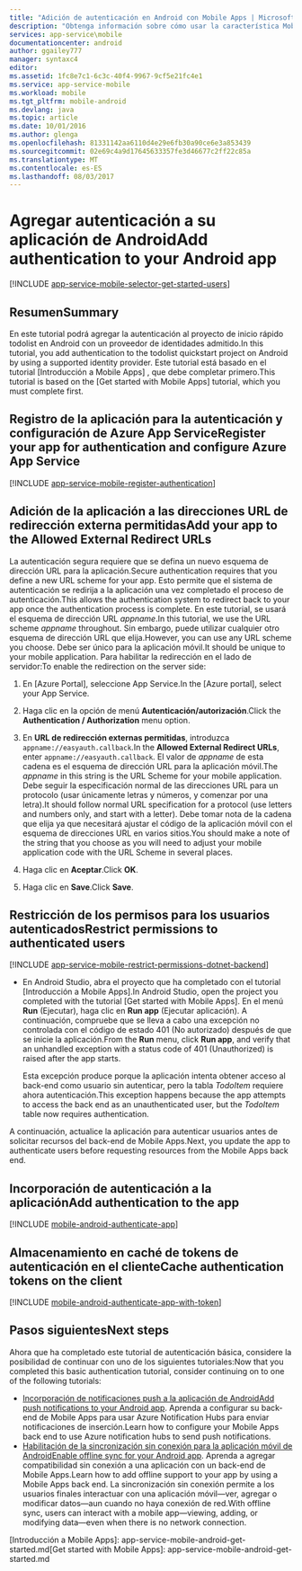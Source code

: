 ```yaml
---
title: "Adición de autenticación en Android con Mobile Apps | Microsoft Docs"
description: "Obtenga información sobre cómo usar la característica Mobile Apps de Azure App Service para autenticar usuarios de su aplicación Android a través de una variedad de proveedores de identidad, incluidos Google, Facebook, Twitter y Microsoft."
services: app-service\mobile
documentationcenter: android
author: ggailey777
manager: syntaxc4
editor: 
ms.assetid: 1fc8e7c1-6c3c-40f4-9967-9cf5e21fc4e1
ms.service: app-service-mobile
ms.workload: mobile
ms.tgt_pltfrm: mobile-android
ms.devlang: java
ms.topic: article
ms.date: 10/01/2016
ms.author: glenga
ms.openlocfilehash: 81331142aa6110d4e29e6fb30a90ce6e3a853439
ms.sourcegitcommit: 02e69c4a9d17645633357fe3d46677c2ff22c85a
ms.translationtype: MT
ms.contentlocale: es-ES
ms.lasthandoff: 08/03/2017
---
```

# <a name="add-authentication-to-your-android-app"></a><span data-ttu-id="c654c-103">Agregar autenticación a su aplicación de Android</span><span class="sxs-lookup"><span data-stu-id="c654c-103">Add authentication to your Android app</span></span>
[!INCLUDE [app-service-mobile-selector-get-started-users](../../includes/app-service-mobile-selector-get-started-users.md)]

## <a name="summary"></a><span data-ttu-id="c654c-104">Resumen</span><span class="sxs-lookup"><span data-stu-id="c654c-104">Summary</span></span>
<span data-ttu-id="c654c-105">En este tutorial podrá agregar la autenticación al proyecto de inicio rápido todolist en Android con un proveedor de identidades admitido.</span><span class="sxs-lookup"><span data-stu-id="c654c-105">In this tutorial, you add authentication to the todolist quickstart project on Android by using a supported identity provider.</span></span> <span data-ttu-id="c654c-106">Este tutorial está basado en el tutorial [Introducción a Mobile Apps] , que debe completar primero.</span><span class="sxs-lookup"><span data-stu-id="c654c-106">This tutorial is based on the [Get started with Mobile Apps] tutorial, which you must complete first.</span></span>

## <span data-ttu-id="c654c-107"><a name="register"></a>Registro de la aplicación para la autenticación y configuración de Azure App Service</span><span class="sxs-lookup"><span data-stu-id="c654c-107"><a name="register"></a>Register your app for authentication and configure Azure App Service</span></span>
[!INCLUDE [app-service-mobile-register-authentication](../../includes/app-service-mobile-register-authentication.md)]

## <span data-ttu-id="c654c-108"><a name="redirecturl"></a>Adición de la aplicación a las direcciones URL de redirección externa permitidas</span><span class="sxs-lookup"><span data-stu-id="c654c-108"><a name="redirecturl"></a>Add your app to the Allowed External Redirect URLs</span></span>

<span data-ttu-id="c654c-109">La autenticación segura requiere que se defina un nuevo esquema de dirección URL para la aplicación.</span><span class="sxs-lookup"><span data-stu-id="c654c-109">Secure authentication requires that you define a new URL scheme for your app.</span></span> <span data-ttu-id="c654c-110">Esto permite que el sistema de autenticación se redirija a la aplicación una vez completado el proceso de autenticación.</span><span class="sxs-lookup"><span data-stu-id="c654c-110">This allows the authentication system to redirect back to your app once the authentication process is complete.</span></span> <span data-ttu-id="c654c-111">En este tutorial, se usará el esquema de dirección URL _appname_.</span><span class="sxs-lookup"><span data-stu-id="c654c-111">In this tutorial, we use the URL scheme _appname_ throughout.</span></span> <span data-ttu-id="c654c-112">Sin embargo, puede utilizar cualquier otro esquema de dirección URL que elija.</span><span class="sxs-lookup"><span data-stu-id="c654c-112">However, you can use any URL scheme you choose.</span></span> <span data-ttu-id="c654c-113">Debe ser único para la aplicación móvil.</span><span class="sxs-lookup"><span data-stu-id="c654c-113">It should be unique to your mobile application.</span></span> <span data-ttu-id="c654c-114">Para habilitar la redirección en el lado de servidor:</span><span class="sxs-lookup"><span data-stu-id="c654c-114">To enable the redirection on the server side:</span></span>

1. <span data-ttu-id="c654c-115">En [Azure Portal], seleccione App Service.</span><span class="sxs-lookup"><span data-stu-id="c654c-115">In the [Azure portal], select your App Service.</span></span>

2. <span data-ttu-id="c654c-116">Haga clic en la opción de menú **Autenticación/autorización**.</span><span class="sxs-lookup"><span data-stu-id="c654c-116">Click the **Authentication / Authorization** menu option.</span></span>

3. <span data-ttu-id="c654c-117">En **URL de redirección externas permitidas**, introduzca `appname://easyauth.callback`.</span><span class="sxs-lookup"><span data-stu-id="c654c-117">In the **Allowed External Redirect URLs**, enter `appname://easyauth.callback`.</span></span>  <span data-ttu-id="c654c-118">El valor de _appname_ de esta cadena es el esquema de dirección URL para la aplicación móvil.</span><span class="sxs-lookup"><span data-stu-id="c654c-118">The _appname_ in this string is the URL Scheme for your mobile application.</span></span>  <span data-ttu-id="c654c-119">Debe seguir la especificación normal de las direcciones URL para un protocolo (usar únicamente letras y números, y comenzar por una letra).</span><span class="sxs-lookup"><span data-stu-id="c654c-119">It should follow normal URL specification for a protocol (use letters and numbers only, and start with a letter).</span></span>  <span data-ttu-id="c654c-120">Debe tomar nota de la cadena que elija ya que necesitará ajustar el código de la aplicación móvil con el esquema de direcciones URL en varios sitios.</span><span class="sxs-lookup"><span data-stu-id="c654c-120">You should make a note of the string that you choose as you will need to adjust your mobile application code with the URL Scheme in several places.</span></span>

4. <span data-ttu-id="c654c-121">Haga clic en **Aceptar**.</span><span class="sxs-lookup"><span data-stu-id="c654c-121">Click **OK**.</span></span>

5. <span data-ttu-id="c654c-122">Haga clic en **Save**.</span><span class="sxs-lookup"><span data-stu-id="c654c-122">Click **Save**.</span></span>

## <span data-ttu-id="c654c-123"><a name="permissions"></a>Restricción de los permisos para los usuarios autenticados</span><span class="sxs-lookup"><span data-stu-id="c654c-123"><a name="permissions"></a>Restrict permissions to authenticated users</span></span>
[!INCLUDE [app-service-mobile-restrict-permissions-dotnet-backend](../../includes/app-service-mobile-restrict-permissions-dotnet-backend.md)]

* <span data-ttu-id="c654c-124">En Android Studio, abra el proyecto que ha completado con el tutorial [Introducción a Mobile Apps].</span><span class="sxs-lookup"><span data-stu-id="c654c-124">In Android Studio, open the project you completed with the tutorial [Get started with Mobile Apps].</span></span> <span data-ttu-id="c654c-125">En el menú **Run** (Ejecutar), haga clic en **Run app** (Ejecutar aplicación). A continuación, compruebe que se lleva a cabo una excepción no controlada con el código de estado 401 (No autorizado) después de que se inicie la aplicación.</span><span class="sxs-lookup"><span data-stu-id="c654c-125">From the **Run** menu, click **Run app**, and verify that an unhandled exception with a status code of 401 (Unauthorized) is raised after the app starts.</span></span>

     <span data-ttu-id="c654c-126">Esta excepción produce porque la aplicación intenta obtener acceso al back-end como usuario sin autenticar, pero la tabla *TodoItem* requiere ahora autenticación.</span><span class="sxs-lookup"><span data-stu-id="c654c-126">This exception happens because the app attempts to access the back end as an unauthenticated user, but the *TodoItem* table now requires authentication.</span></span>

<span data-ttu-id="c654c-127">A continuación, actualice la aplicación para autenticar usuarios antes de solicitar recursos del back-end de Mobile Apps.</span><span class="sxs-lookup"><span data-stu-id="c654c-127">Next, you update the app to authenticate users before requesting resources from the Mobile Apps back end.</span></span> 

## <a name="add-authentication-to-the-app"></a><span data-ttu-id="c654c-128">Incorporación de autenticación a la aplicación</span><span class="sxs-lookup"><span data-stu-id="c654c-128">Add authentication to the app</span></span>
[!INCLUDE [mobile-android-authenticate-app](../../includes/mobile-android-authenticate-app.md)]



## <span data-ttu-id="c654c-129"><a name="cache-tokens"></a>Almacenamiento en caché de tokens de autenticación en el cliente</span><span class="sxs-lookup"><span data-stu-id="c654c-129"><a name="cache-tokens"></a>Cache authentication tokens on the client</span></span>
[!INCLUDE [mobile-android-authenticate-app-with-token](../../includes/mobile-android-authenticate-app-with-token.md)]

## <a name="next-steps"></a><span data-ttu-id="c654c-130">Pasos siguientes</span><span class="sxs-lookup"><span data-stu-id="c654c-130">Next steps</span></span>
<span data-ttu-id="c654c-131">Ahora que ha completado este tutorial de autenticación básica, considere la posibilidad de continuar con uno de los siguientes tutoriales:</span><span class="sxs-lookup"><span data-stu-id="c654c-131">Now that you completed this basic authentication tutorial, consider continuing on to one of the following tutorials:</span></span>

* <span data-ttu-id="c654c-132">[Incorporación de notificaciones push a la aplicación de Android](app-service-mobile-android-get-started-push.md)</span><span class="sxs-lookup"><span data-stu-id="c654c-132">[Add push notifications to your Android app](app-service-mobile-android-get-started-push.md).</span></span>
  <span data-ttu-id="c654c-133">Aprenda a configurar su back-end de Mobile Apps para usar Azure Notification Hubs para enviar notificaciones de inserción.</span><span class="sxs-lookup"><span data-stu-id="c654c-133">Learn how to configure your Mobile Apps back end to use Azure notification hubs to send push notifications.</span></span>
* <span data-ttu-id="c654c-134">[Habilitación de la sincronización sin conexión para la aplicación móvil de Android](app-service-mobile-android-get-started-offline-data.md)</span><span class="sxs-lookup"><span data-stu-id="c654c-134">[Enable offline sync for your Android app](app-service-mobile-android-get-started-offline-data.md).</span></span>
  <span data-ttu-id="c654c-135">Aprenda a agregar compatibilidad sin conexión a una aplicación con un back-end de Mobile Apps.</span><span class="sxs-lookup"><span data-stu-id="c654c-135">Learn how to add offline support to your app by using a Mobile Apps back end.</span></span> <span data-ttu-id="c654c-136">La sincronización sin conexión permite a los usuarios finales interactuar con una aplicación móvil&mdash;ver, agregar o modificar datos&mdash;aun cuando no haya conexión de red.</span><span class="sxs-lookup"><span data-stu-id="c654c-136">With offline sync, users can interact with a mobile app&mdash;viewing, adding, or modifying data&mdash;even when there is no network connection.</span></span>

<!-- Anchors. -->
[Register your app for authentication and configure Mobile Services]: #register
[Restrict table permissions to authenticated users]: #permissions
[Add authentication to the app]: #add-authentication
[Store authentication tokens on the client]: #cache-tokens
[Refresh expired tokens]: #refresh-tokens
[Next Steps]:#next-steps


<!-- URLs. -->
<span data-ttu-id="c654c-137">[Introducción a Mobile Apps]: app-service-mobile-android-get-started.md</span><span class="sxs-lookup"><span data-stu-id="c654c-137">[Get started with Mobile Apps]: app-service-mobile-android-get-started.md</span></span>

